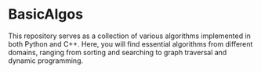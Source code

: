 # BasicAlgos

This repository serves as a collection of various algorithms implemented in both Python and C++. Here, you will find essential algorithms from different domains, ranging from sorting and searching to graph traversal and dynamic programming.
